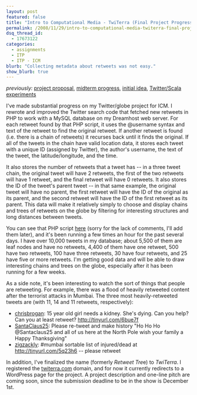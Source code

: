 ```yaml
---
layout: post
featured: false
title: "Intro to Computational Media - TwiTerra (Final Project Progress)"
permalink: /2008/11/29/intro-to-computational-media-twiterra-final-project-progress/
dsq_thread_id:
  - 17673122
categories:
  - assignments
  - ITP
  - ITP - ICM
blurb: "Collecting metadata about retweets was not easy."
show_blurb: true
---
```

*previously:* [project proposal][1], [midterm progress][2], [initial idea][3], [Twitter/Scala experiments][4] 

I've made substantial progress on my Twitter/globe project for ICM. I rewrote and improved the Twitter search code that fetched new retweets in PHP to work with a MySQL database on my Dreamhost web server. For each retweet found by that PHP script, it uses the @username syntax and text of the retweet to find the original retweet. If another retweet is found (i.e. there is a chain of retweets) it recurses back until it finds the original. If all of the tweets in the chain have valid location data, it stores each tweet with a unique ID (assigned by Twitter), the author's username, the text of the tweet, the latitude/longitude, and the time.

It also stores the number of retweets that a tweet has -- in a three tweet chain, the original tweet will have 2 retweets, the first of the two retweets will have 1 retweet, and the final retweet will have 0 retweets. It also stores the ID of the tweet's parent tweet -- in that same example, the original tweet will have no parent, the first retweet will have the ID of the original as its parent, and the second retweet will have the ID of the first retweet as its parent. This data will make it relatively simply to choose and display chains and trees of retweets on the globe by filtering for interesting structures and long distances between tweets.

You can see that PHP script [here][5] (sorry for the lack of comments, I'll add them later), and it's been running a few times an hour for the past several days. I have over 10,000 tweets in my database; about 5,500 of them are leaf nodes and have no retweets, 4,400 of them have one retweet, 500 have two retweets, 100 have three retweets, 30 have four retweets, and 25 have five or more retweets. I'm getting good data and will be able to draw interesting chains and trees on the globe, especially after it has been running for a few weeks.

As a side note, it's been interesting to watch the sort of things that people are retweeting. For example, there was a flood of heavily retweeted content after the terrorist attacks in Mumbai. The three most heavily-retweeted tweets are (with 11, 14 and 11 retweets, respectively):

 * [chrisbrogan][6]: 15 year old girl needs a kidney. She's dying. Can you help? Can you at least retweet? http://tinyurl.com/6bue7f
 * [SantaClaus25][7]: Please re-tweet and make history "Ho Ho Ho @Santaclaus25 and all of us here at the North Pole wish your family a Happy Thanksgiving" 
 * [zigzackly][8]: #mumbai sortable list of injured/dead at http://tinyurl.com/5q23h6 -- please retweet

In addition, I've finalized the name (formerly *Retweet Tre*e) to *TwiTerra*. I registered the [twiterra.com][9] domain, and for now it currently redirects to a WordPress page for the project. A project description and one-line pitch are coming soon, since the submission deadline to be in the show is December 1st.

 [1]: /2008/11/05/intro-to-computational-media-retweet-tree-final-project-proposal/
 [2]: /2008/10/23/intro-to-computational-media-midterm-part-2/
 [3]: /2008/10/15/intro-to-computational-media-midterm-part-1/
 [4]: /2008/10/09/intro-to-computational-media-hw5-2/
 [5]: /projects/fall08/icm/final/getNewRetweets.txt
 [6]: http://twitter.com/chrisbrogan/status/1021173086
 [7]: http://twitter.com/SantaClaus25/status/1026310893
 [8]: http://twitter.com/zigzackly/status/1026615643
 [9]: http://twiterra.com

